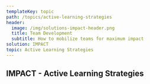 ```yaml
---
templateKey: topic
path: /topics/active-learning-strategies
header:
  image: /img/solutions-impact-header.png
  title: Team Development
  subtitle: How to mobilize teams for maximum impact
solution: IMPACT
topic: Active Learning Strategies
---
```


## IMPACT - Active Learning Strategies
